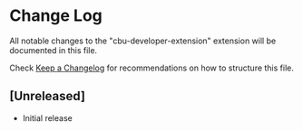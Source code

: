 # Change Log

All notable changes to the "cbu-developer-extension" extension will be documented in this file.

Check [Keep a Changelog](http://keepachangelog.com/) for recommendations on how to structure this file.

## [Unreleased]

- Initial release